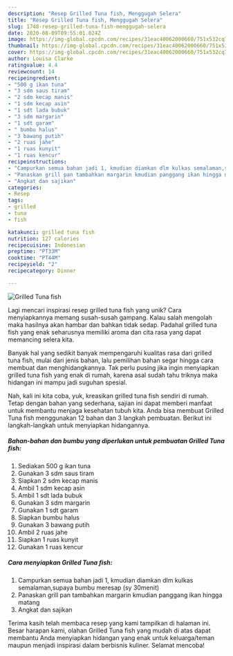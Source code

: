 ```yaml
---
description: "Resep Grilled Tuna fish, Menggugah Selera"
title: "Resep Grilled Tuna fish, Menggugah Selera"
slug: 1748-resep-grilled-tuna-fish-menggugah-selera
date: 2020-08-09T09:55:01.024Z
image: https://img-global.cpcdn.com/recipes/31eac40062000660/751x532cq70/grilled-tuna-fish-foto-resep-utama.jpg
thumbnail: https://img-global.cpcdn.com/recipes/31eac40062000660/751x532cq70/grilled-tuna-fish-foto-resep-utama.jpg
cover: https://img-global.cpcdn.com/recipes/31eac40062000660/751x532cq70/grilled-tuna-fish-foto-resep-utama.jpg
author: Louisa Clarke
ratingvalue: 4.4
reviewcount: 14
recipeingredient:
- "500 g ikan tuna"
- "3 sdm saus tiram"
- "2 sdm kecap manis"
- "1 sdm kecap asin"
- "1 sdt lada bubuk"
- "3 sdm margarin"
- "1 sdt garam"
- " bumbu halus"
- "3 bawang putih"
- "2 ruas jahe"
- "1 ruas kunyit"
- "1 ruas kencur"
recipeinstructions:
- "Campurkan semua bahan jadi 1, kmudian diamkan dlm kulkas semalaman,supaya bumbu meresap (sy 30menit)"
- "Panaskan grill pan tambahkan margarin kmudian panggang ikan hingga matang"
- "Angkat dan sajikan"
categories:
- Resep
tags:
- grilled
- tuna
- fish

katakunci: grilled tuna fish 
nutrition: 127 calories
recipecuisine: Indonesian
preptime: "PT33M"
cooktime: "PT44M"
recipeyield: "2"
recipecategory: Dinner

---
```



![Grilled Tuna fish](https://img-global.cpcdn.com/recipes/31eac40062000660/751x532cq70/grilled-tuna-fish-foto-resep-utama.jpg)

Lagi mencari inspirasi resep grilled tuna fish yang unik? Cara menyiapkannya memang susah-susah gampang. Kalau salah mengolah maka hasilnya akan hambar dan bahkan tidak sedap. Padahal grilled tuna fish yang enak seharusnya memiliki aroma dan cita rasa yang dapat memancing selera kita.



Banyak hal yang sedikit banyak mempengaruhi kualitas rasa dari grilled tuna fish, mulai dari jenis bahan, lalu pemilihan bahan segar hingga cara membuat dan menghidangkannya. Tak perlu pusing jika ingin menyiapkan grilled tuna fish yang enak di rumah, karena asal sudah tahu triknya maka hidangan ini mampu jadi suguhan spesial.


Nah, kali ini kita coba, yuk, kreasikan grilled tuna fish sendiri di rumah. Tetap dengan bahan yang sederhana, sajian ini dapat memberi manfaat untuk membantu menjaga kesehatan tubuh kita. Anda bisa membuat Grilled Tuna fish menggunakan 12 bahan dan 3 langkah pembuatan. Berikut ini langkah-langkah untuk menyiapkan hidangannya.

<!--inarticleads1-->

##### Bahan-bahan dan bumbu yang diperlukan untuk pembuatan Grilled Tuna fish:

1. Sediakan 500 g ikan tuna
1. Gunakan 3 sdm saus tiram
1. Siapkan 2 sdm kecap manis
1. Ambil 1 sdm kecap asin
1. Ambil 1 sdt lada bubuk
1. Gunakan 3 sdm margarin
1. Gunakan 1 sdt garam
1. Siapkan  bumbu halus
1. Gunakan 3 bawang putih
1. Ambil 2 ruas jahe
1. Siapkan 1 ruas kunyit
1. Gunakan 1 ruas kencur




<!--inarticleads2-->

##### Cara menyiapkan Grilled Tuna fish:

1. Campurkan semua bahan jadi 1, kmudian diamkan dlm kulkas semalaman,supaya bumbu meresap (sy 30menit)
1. Panaskan grill pan tambahkan margarin kmudian panggang ikan hingga matang
1. Angkat dan sajikan




Terima kasih telah membaca resep yang kami tampilkan di halaman ini. Besar harapan kami, olahan Grilled Tuna fish yang mudah di atas dapat membantu Anda menyiapkan hidangan yang enak untuk keluarga/teman maupun menjadi inspirasi dalam berbisnis kuliner. Selamat mencoba!
